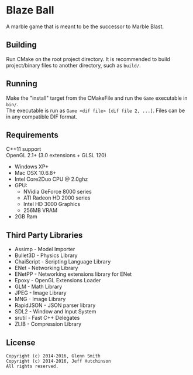 Blaze Ball
=============

A marble game that is meant to be the successor to Marble Blast.

Building
-------------------

Run CMake on the root project directory. It is recommended to build project/binary
files to another directory, such as `build/`.

Running
-------------------

Make the "install" target from the CMakeFile and run the `Game` executable in `bin/`.  
The executable is run as `Game <dif file> [dif file 2, ...]`. Files can be in any compatible DIF format.

Requirements
-------------------

C++11 support  
OpenGL 2.1+ (3.0 extensions + GLSL 120)

* Windows XP+
* Mac OSX 10.6.8+
* Intel Core2Duo CPU @ 2.0ghz
* GPU:
  * NVidia GeForce 8000 series
  * ATI Radeon HD 2000 series
  * Intel HD 3000 Graphics
  * 256MB VRAM
* 2GB Ram

Third Party Libraries
-------------------

* Assimp - Model Importer
* Bullet3D - Physics Library
* ChaiScript - Scripting Language Library
* ENet - Networking Library
* ENetPP - Networking extensions library for ENet
* Epoxy - OpenGL Extensions Loader
* GLM - Math Library
* JPEG - Image Library
* MNG - Image Library
* RapidJSON - JSON parser library
* SDL2 - Window and Input System
* srutil - Fast C++ Delegates
* ZLIB - Compression Library

License
-------------------

```
Copyright (c) 2014-2016, Glenn Smith
Copyright (c) 2014-2016, Jeff Hutchinson
All rights reserved.
```
